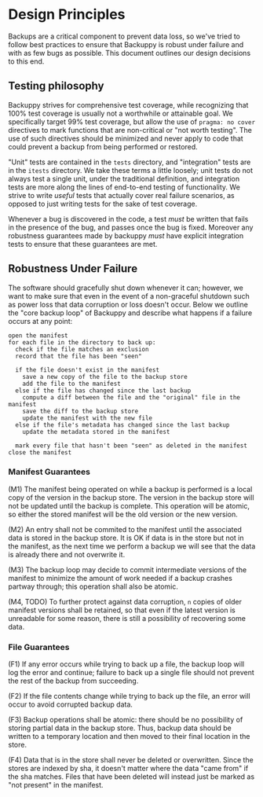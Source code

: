 
# Design Principles

Backups are a critical component to prevent data loss, so we've tried to follow best practices to
ensure that Backuppy is robust under failure and with as few bugs as possible.  This document
outlines our design decisions to this end.

## Testing philosophy

Backuppy strives for comprehensive test coverage, while recognizing that 100% test coverage is
usually not a worthwhile or attainable goal.  We specifically target 99% test coverage, but allow
the use of `pragma: no cover` directives to mark functions that are non-critical or "not worth
testing".  The use of such directives should be minimized and never apply to code that could prevent
a backup from being performed or restored.

"Unit" tests are contained in the `tests` directory, and "integration" tests are in the `itests`
directory.  We take these terms a little loosely; unit tests do not always test a single unit, under
the traditional definition, and integration tests are more along the lines of end-to-end testing of
functionality.  We strive to write _useful_ tests that actually cover real failure scenarios, as
opposed to just writing tests for the sake of test coverage.

Whenever a bug is discovered in the code, a test *must* be written that fails in the presence of the
bug, and passes once the bug is fixed.  Moreover any robustness guarantees made by backuppy *must*
have explicit integration tests to ensure that these guarantees are met.

## Robustness Under Failure

The software should gracefully shut down whenever it can; however, we want to make sure that even in
the event of a non-graceful shutdown such as power loss that data corruption or loss doesn't occur.
Below we outline the "core backup loop" of Backuppy and describe what happens if a failure occurs at
any point:

```
open the manifest
for each file in the directory to back up:
  check if the file matches an exclusion
  record that the file has been "seen"

  if the file doesn't exist in the manifest
    save a new copy of the file to the backup store
    add the file to the manifest
  else if the file has changed since the last backup
    compute a diff between the file and the "original" file in the manifest
    save the diff to the backup store
    update the manifest with the new file
  else if the file's metadata has changed since the last backup
    update the metadata stored in the manifest

  mark every file that hasn't been "seen" as deleted in the manifest
close the manifest
```

### Manifest Guarantees
(M1) The manifest being operated on while a backup is performed is a local copy of the version in
    the backup store.  The version in the backup store will not be updated until the backup is
    complete.  This operation will be atomic, so either the stored manifest will be the old version
    or the new version.

(M2) An entry shall not be commited to the manifest until the associated data is stored in the
    backup store.  It is OK if data is in the store but not in the manifest, as the next time we
    perform a backup we will see that the data is already there and not overwrite it.

(M3) The backup loop may decide to commit intermediate versions of the manifest to minimize the
    amount of work needed if a backup crashes partway through; this operation shall also be atomic.

(M4, TODO) To further protect against data corruption, `n` copies of older manifest versions shall
    be retained, so that even if the latest version is unreadable for some reason, there is still a
    possibility of recovering some data.

### File Guarantees
(F1) If any error occurs while trying to back up a file, the backup loop will log the error and
    continue; failure to back up a single file should not prevent the rest of the backup from
    succeeding.

(F2) If the file contents change while trying to back up the file, an error will occur to avoid
    corrupted backup data.

(F3) Backup operations shall be atomic: there should be no possibility of storing partial data in
    the backup store.  Thus, backup data should be written to a temporary location and then moved to
    their final location in the store.

(F4) Data that is in the store shall never be deleted or overwritten.  Since the stores are indexed
    by sha, it doesn't matter where the data "came from" if the sha matches.  Files that have been
    deleted will instead just be marked as "not present" in the manifest.
